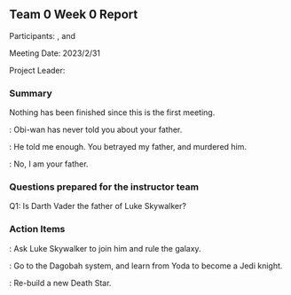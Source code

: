 ## Team 0 Week 0 Report

Participants: <Member1>, <Member2> and <Member3>  

Meeting Date: 2023/2/31  

Project Leader: <Requirement>  

### Summary

Nothing has been finished since this is the first meeting.

<Member1>: Obi-wan has never told you about your father.

<Member2>: He told me enough. You betrayed my father, and murdered him.

<Member3>: No, I am your father.

### Questions prepared for the instructor team

Q1: Is Darth Vader the father of Luke Skywalker?

### Action Items

<Member1>: Ask Luke Skywalker to join him and rule the galaxy.

<Member2>: Go to the Dagobah system, and learn from Yoda to become a Jedi knight.

<Member3>: Re-build a new Death Star.

